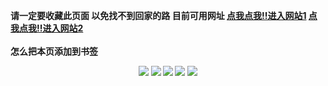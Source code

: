 <b>请一定要收藏此页面 以免找不到回家的路<b/>
<b>目前可用网址<b/>
<a href="https://vx5566.cc" target="_blank">点我点我!!进入网站1</a>
<a href="https://lgclub.cc" target="_blank">点我点我!!进入网站2</a>
<br>
<br>
<b>怎么把本页添加到书签<b/>
<center>  
<img src="https://exp-picture.cdn.bcebos.com/586bfdefe07814316308c4d8dc6699cf03536217.jpg">
<img src="https://exp-picture.cdn.bcebos.com/baab2086304861431a6abe858febf6a75e0f5317.jpg">
<img src="https://exp-picture.cdn.bcebos.com/506d92f1d8a72633923a3b57c02c56ee7a7f4417.jpg">
<img src="https://exp-picture.cdn.bcebos.com/3b8fb4d7726b0ce28d59c2bbef781423bfb9b617.jpg">
<img src="https://exp-picture.cdn.bcebos.com/6ca98461862541933b5646b0df1bd10ff326ab17.jpg">
</center>
